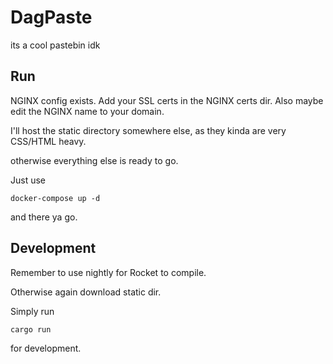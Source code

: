 # DagPaste

its a cool pastebin idk


## Run

NGINX config exists. Add your SSL certs in the NGINX certs dir. Also maybe edit the NGINX name to your domain.

I'll host the static directory somewhere else, as they kinda are very CSS/HTML heavy.

otherwise everything else is ready to go. 

Just use 
```shell
docker-compose up -d
```

and there ya go.

## Development

Remember to use nightly for Rocket to compile.

Otherwise again download static dir.

Simply run 

```
cargo run
```

for development.